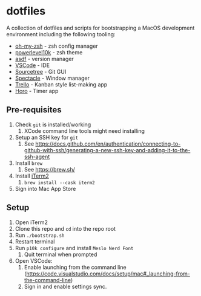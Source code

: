 # dotfiles

A collection of dotfiles and scripts for bootstrapping a MacOS development environment including the following tooling:
* [oh-my-zsh](https://ohmyz.sh/) - zsh config manager
* [powerlevel10k](https://github.com/romkatv/powerlevel10k) - zsh theme
* [asdf](https://asdf-vm.com/) - version manager
* [VSCode](https://code.visualstudio.com/) - IDE
* [Sourcetree](https://www.sourcetreeapp.com/) - Git GUI
* [Spectacle](https://www.spectacleapp.com/) - Window manager
* [Trello](https://trello.com/) - Kanban style list-making app
* [Horo](https://matthewpalmer.net/horo-free-timer-mac/) - Timer app

## Pre-requisites
1. Check `git` is installed/working
    1. XCode command line tools might need installing
1. Setup an SSH key for `git`
    1. See https://docs.github.com/en/authentication/connecting-to-github-with-ssh/generating-a-new-ssh-key-and-adding-it-to-the-ssh-agent
1. Install `brew`
    1. See https://brew.sh/
1. Install [iTerm2](https://iterm2.com/)
    1. `brew install --cask iterm2`
1. Sign into Mac App Store

## Setup
1. Open iTerm2
1. Clone this repo and `cd` into the repo root
1. Run `./bootstrap.sh`
1. Restart terminal
1. Run `p10k configure` and install `Meslo Nerd Font`
    1. Quit terminal when prompted
1. Open VSCode:
    1. Enable launching from the command line (https://code.visualstudio.com/docs/setup/mac#_launching-from-the-command-line)
    1. Sign in and enable settings sync.
